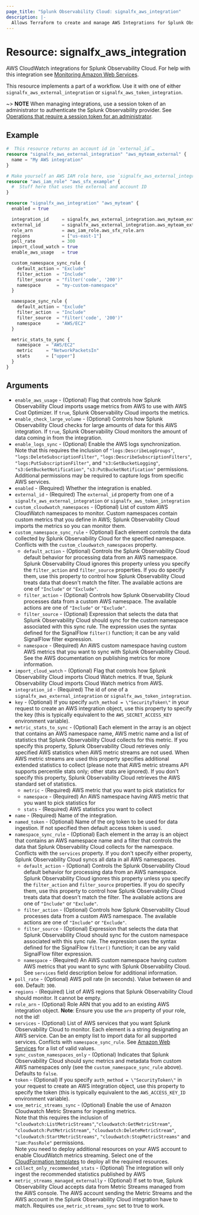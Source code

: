 ```yaml
---
page_title: "Splunk Observability Cloud: signalfx_aws_integration"
description: |-
  Allows Terraform to create and manage AWS Integrations for Splunk Observability Cloud
---
```


# Resource: signalfx_aws_integration

AWS CloudWatch integrations for Splunk Observability Cloud. For help with this integration see [Monitoring Amazon Web Services](https://docs.splunk.com/observability/en/gdi/get-data-in/connect/aws/get-awstoc.html).

This resource implements a part of a workflow. Use it with one of either `signalfx_aws_external_integration` or `signalfx_aws_token_integration`.

~> **NOTE** When managing integrations, use a session token of an administrator to authenticate the Splunk Observability provider. See [Operations that require a session token for an administrator](https://dev.splunk.com/observability/docs/administration/authtokens#Operations-that-require-a-session-token-for-an-administrator).

## Example

```terraform
#  This resource returns an account id in `external_id`…
resource "signalfx_aws_external_integration" "aws_myteam_external" {
  name = "My AWS integration"
}

# Make yourself an AWS IAM role here, use `signalfx_aws_external_integration.aws_myteam_external.external_id`
resource "aws_iam_role" "aws_sfx_example" {
  #  Stuff here that uses the external and account ID
}

resource "signalfx_aws_integration" "aws_myteam" {
  enabled = true

  integration_id     = signalfx_aws_external_integration.aws_myteam_external.id
  external_id        = signalfx_aws_external_integration.aws_myteam_external.external_id
  role_arn           = aws_iam_role.aws_sfx_role.arn
  regions            = ["us-east-1"]
  poll_rate          = 300
  import_cloud_watch = true
  enable_aws_usage   = true

  custom_namespace_sync_rule {
    default_action = "Exclude"
    filter_action  = "Include"
    filter_source  = "filter('code', '200')"
    namespace      = "my-custom-namespace"
  }

  namespace_sync_rule {
    default_action = "Exclude"
    filter_action  = "Include"
    filter_source  = "filter('code', '200')"
    namespace      = "AWS/EC2"
  }

  metric_stats_to_sync {
    namespace  = "AWS/EC2"
    metric     = "NetworkPacketsIn"
    stats      = ["upper"]
  }
}
```

## Arguments

* `enable_aws_usage` - (Optional) Flag that controls how Splunk Observability Cloud imports usage metrics from AWS to use with AWS Cost Optimizer. If `true`, Splunk Observability Cloud imports the metrics.
* `enable_check_large_volume` - (Optional) Controls how Splunk Observability Cloud checks for large amounts of data for this AWS integration. If `true`, Splunk Observability Cloud monitors the amount of data coming in from the integration.
* `enable_logs_sync` - (Optional) Enable the AWS logs synchronization. Note that this requires the inclusion of `"logs:DescribeLogGroups"`, `"logs:DeleteSubscriptionFilter"`, `"logs:DescribeSubscriptionFilters"`, `"logs:PutSubscriptionFilter"`, and `"s3:GetBucketLogging"`, `"s3:GetBucketNotification"`, `"s3:PutBucketNotification"` permissions. Additional permissions may be required to capture logs from specific AWS services.
* `enabled` - (Required) Whether the integration is enabled.
* `external_id` - (Required) The `external_id` property from one of a `signalfx_aws_external_integration` or `signalfx_aws_token_integration`
* `custom_cloudwatch_namespaces` - (Optional) List of custom AWS CloudWatch namespaces to monitor. Custom namespaces contain custom metrics that you define in AWS; Splunk Observability Cloud imports the metrics so you can monitor them.
* `custom_namespace_sync_rule` - (Optional) Each element controls the data collected by Splunk Observability Cloud for the specified namespace. Conflicts with the `custom_cloudwatch_namespaces` property.
  * `default_action` - (Optional) Controls the Splunk Observability Cloud default behavior for processing data from an AWS namespace. Splunk Observability Cloud ignores this property unless you specify the `filter_action` and `filter_source` properties. If you do specify them, use this property to control how Splunk Observability Cloud treats data that doesn't match the filter. The available actions are one of `"Include"` or `"Exclude"`.
  * `filter_action` - (Optional) Controls how Splunk Observability Cloud processes data from a custom AWS namespace. The available actions are one of `"Include"` or `"Exclude"`.
  * `filter_source` - (Optional) Expression that selects the data that Splunk Observability Cloud should sync for the custom namespace associated with this sync rule. The expression uses the syntax defined for the SignalFlow `filter()` function; it can be any valid SignalFlow filter expression.
  * `namespace` - (Required) An AWS custom namespace having custom AWS metrics that you want to sync with Splunk Observability Cloud. See the AWS documentation on publishing metrics for more information.
* `import_cloud_watch` - (Optional) Flag that controls how Splunk Observability Cloud imports Cloud Watch metrics. If true, Splunk Observability Cloud imports Cloud Watch metrics from AWS.
* `integration_id` - (Required) The id of one of a `signalfx_aws_external_integration` or `signalfx_aws_token_integration`.
* `key` - (Optional) If you specify `auth_method = \"SecurityToken\"` in your request to create an AWS integration object, use this property to specify the key (this is typically equivalent to the `AWS_SECRET_ACCESS_KEY` environment variable).
* `metric_stats_to_sync` - (Optional) Each element in the array is an object that contains an AWS namespace name, AWS metric name and a list of statistics that Splunk Observability Cloud collects for this metric. If you specify this property, Splunk Observability Cloud retrieves only specified AWS statistics when AWS metric streams are not used. When AWS metric streams are used this property specifies additional extended statistics to collect (please note that AWS metric streams API supports percentile stats only; other stats are ignored). If you don't specify this property, Splunk Observability Cloud retrieves the AWS standard set of statistics.
  * `metric` - (Required) AWS metric that you want to pick statistics for
  * `namespace` - (Required) An AWS namespace having AWS metric that you want to pick statistics for
  * `stats` - (Required) AWS statistics you want to collect
* `name` - (Required) Name of the integration.
* `named_token` - (Optional) Name of the org token to be used for data ingestion. If not specified then default access token is used.
* `namespace_sync_rule` - (Optional) Each element in the array is an object that contains an AWS namespace name and a filter that controls the data that Splunk Observability Cloud collects for the namespace. Conflicts with the `services` property. If you don't specify either property, Splunk Observability Cloud syncs all data in all AWS namespaces.
  * `default_action` - (Optional) Controls the Splunk Observability Cloud default behavior for processing data from an AWS namespace. Splunk Observability Cloud ignores this property unless you specify the `filter_action` and `filter_source` properties. If you do specify them, use this property to control how Splunk Observability Cloud treats data that doesn't match the filter. The available actions are one of `"Include"` or `"Exclude"`.
  * `filter_action` - (Optional) Controls how Splunk Observability Cloud processes data from a custom AWS namespace. The available actions are one of `"Include"` or `"Exclude"`.
  * `filter_source` - (Optional) Expression that selects the data that Splunk Observability Cloud should sync for the custom namespace associated with this sync rule. The expression uses the syntax defined for the SignalFlow `filter()` function; it can be any valid SignalFlow filter expression.
  * `namespace` - (Required) An AWS custom namespace having custom AWS metrics that you want to sync with Splunk Observability Cloud. See `services` field description below for additional information.
* `poll_rate` - (Optional) AWS poll rate (in seconds). Value between `60` and `600`. Default: `300`.
* `regions` - (Required) List of AWS regions that Splunk Observability Cloud should monitor. It cannot be empty.
* `role_arn` - (Optional) Role ARN that you add to an existing AWS integration object. **Note**: Ensure you use the `arn` property of your role, not the id!
* `services` - (Optional) List of AWS services that you want Splunk Observability Cloud to monitor. Each element is a string designating an AWS service. Can be an empty list to import data for all supported services. Conflicts with `namespace_sync_rule`. See [Amazon Web Services](https://docs.splunk.com/Observability/gdi/get-data-in/integrations.html#amazon-web-services) for a list of valid values.
* `sync_custom_namespaces_only` - (Optional) Indicates that Splunk Observability Cloud should sync metrics and metadata from custom AWS namespaces only (see the `custom_namespace_sync_rule` above). Defaults to `false`.
* `token` - (Optional) If you specify `auth_method = \"SecurityToken\"` in your request to create an AWS integration object, use this property to specify the token (this is typically equivalent to the `AWS_ACCESS_KEY_ID` environment variable).
* `use_metric_streams_sync` - (Optional) Enable the use of Amazon Cloudwatch Metric Streams for ingesting metrics.<br> Note that this requires the inclusion of `"cloudwatch:ListMetricStreams"`,`"cloudwatch:GetMetricStream"`, `"cloudwatch:PutMetricStream"`, `"cloudwatch:DeleteMetricStream"`, `"cloudwatch:StartMetricStreams"`, `"cloudwatch:StopMetricStreams"` and `"iam:PassRole"` permissions.<br> Note you need to deploy additional resources on your AWS account to enable CloudWatch metrics streaming. Select one of the [CloudFormation templates](https://docs.splunk.com/Observability/gdi/get-data-in/connect/aws/aws-cloudformation.html) to deploy all the required resources.
* `collect_only_recommended_stats` - (Optional) The integration will only ingest the recommended statistics published by AWS
* `metric_streams_managed_externally` - (Optional) If set to true, Splunk Observability Cloud accepts data from Metric Streams managed from the AWS console. The AWS account sending the Metric Streams and the AWS account in the Splunk Observability Cloud integration have to match. Requires `use_metric_streams_sync` set to true to work.
